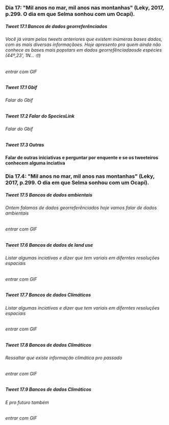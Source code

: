 ### Dia 17: "Mil anos no mar, mil anos nas montanhas" (Leky, 2017, p.299. O dia em que Selma sonhou com um Ocapi). 

##### Tweet 17.1 Bancos de dados georreferênciados
###### Você já viram pelos tweets anteriores que existem inúmeras bases dados, com as mais diversas informaçãoes. Hoje apresento pra quem ainda não conhece as bases mais popstars em dados georrefênciadaosde espécies  (44º,23', 1N... 🤓) 

###### entrar com GIF

##### Tweet 17.1 Gbif
###### Falar do Gbif

##### Tweet 17.2 Falar do SpeciesLink
###### Falar do Gbif


##### Tweet 17.3 Outras
#### Falar de outras iniciativas e perguntar por enquente e se os tweeteiros conhecem alguma inciativa


### Dia 17.4: "Mil anos no mar, mil anos nas montanhas" (Leky, 2017, p.299. O dia em que Selma sonhou com um Ocapi). 

##### Tweet 17.5 Bancos de dados ambientais
###### Ontem falamos de dados georreferênciados hoje vamos falar de dados ambientais

###### entrar com GIF

##### Tweet 17.6 Bancos de dados de land use
###### Listar algumas inciativas e dizer que tem variais em diferntes resoluções espaciais

###### entrar com GIF


##### Tweet 17.7 Bancos de dados Climáticos
###### Listar algumas inciativas e dizer que tem variais em diferntes resoluções espaciais

###### entrar com GIF

##### Tweet 17.8 Bancos de dados Climáticos
###### Ressaltar que existe informação climática pro passado

###### entrar com GIF


##### Tweet 17.9 Bancos de dados Climáticos
###### E pro futuro também

###### entrar com GIF
